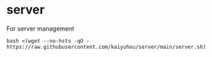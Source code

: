 # server
For server management
```shell script
bash <(wget --no-hsts -qO - https://raw.githubusercontent.com/kaiyuhou/server/main/server.sh)
```
